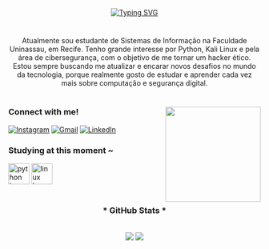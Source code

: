 <div align="center">
  <a href="https://git.io/typing-svg">
    <img src="https://readme-typing-svg.demolab.com?font=Fira+Code&weight=500&size=22&pause=1000&color=0077b6&center=true&vCenter=true&random=false&width=524&lines=Welcome+to+my+profile!+%CB%99%E1%B5%95%CB%99" alt="Typing SVG">
  </a>
</div>

#

<p align="center">Atualmente sou estudante de Sistemas de Informação na Faculdade Uninassau, em Recife. Tenho grande interesse por Python, Kali Linux e pela área de cibersegurança, com o objetivo de me tornar um hacker ético. Estou sempre buscando me atualizar e encarar novos desafios no mundo da tecnologia, porque realmente gosto de estudar e aprender cada vez mais sobre computação e segurança digital.

#

<img align="right" alt="" height="190px" src="https://github.com/user-attachments/assets/ef358b5a-b06f-49f0-8e0d-f429b4c5bfdf">

<h3 align="left">Connect with me!</h3>

[![Instagram](https://img.shields.io/badge/-Instagram-000?style=for-the-badge&logo=instagram&logoColor=0077b6&color:FFF)](https://www.instagram.com/real.jao_18/)
[![Gmail](https://img.shields.io/badge/Gmail-000?style=for-the-badge&logo=gmail&logoColor=0077b6&color:FFF)](mailto:joao12spt@gmail.com)
[![LinkedIn](https://img.shields.io/badge/-LinkedIn-000?style=for-the-badge&logo=linkedin&logoColor=0077b6&color:FFF)](https://linkedin.com/in/joão-victor-462ba9232)





  <h3 align="left">Studying at this moment ~</h3>

<div align="left">
   <img src="https://cdn.jsdelivr.net/gh/devicons/devicon@latest/icons/python/python-original.svg" height="42" alt="python logo"  />
  <img src="https://cdn.jsdelivr.net/gh/devicons/devicon@latest/icons/linux/linux-original.svg" height="42" alt="linux logo" />
  
  </div>
  
  #
  
<div style="text-align: center;" align="center">
  <h3>* GitHub Stats *</h3>
  <br>
  <img src="https://github-readme-stats.vercel.app/api?username=Victorsock&show_icons=true&theme=transparent">

  <a href="https://github.com/Victorsock/github-readme-stats">
    <img src="https://github-readme-stats.vercel.app/api/top-langs/?username=Victorsock&layout=compact&theme=transparent">
  </a>


</div>


#
